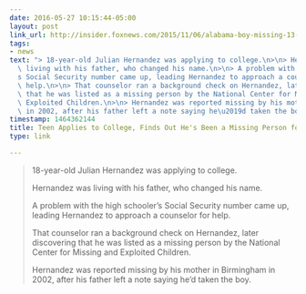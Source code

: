 ```yaml
---
date: 2016-05-27 10:15:44-05:00
layout: post
link_url: http://insider.foxnews.com/2015/11/06/alabama-boy-missing-13-years-found-safe-ohio
tags:
- news
text: "> 18-year-old Julian Hernandez was applying to college.\n>\n> Hernandez was\
  \ living with his father, who changed his name.\n>\n> A problem with the high schooler\u2019\
  s Social Security number came up, leading Hernandez to approach a counselor for\
  \ help.\n>\n> That counselor ran a background check on Hernandez, later discovering\
  \ that he was listed as a missing person by the National Center for Missing and\
  \ Exploited Children.\n>\n> Hernandez was reported missing by his mother in Birmingham\
  \ in 2002, after his father left a note saying he\u2019d taken the boy."
timestamp: 1464362144
title: Teen Applies to College, Finds Out He's Been a Missing Person for 13 Years
type: link

---
```

> 18-year-old Julian Hernandez was applying to college.
>
> Hernandez was living with his father, who changed his name.
>
> A problem with the high schooler’s Social Security number came up, leading Hernandez to approach a counselor for help.
>
> That counselor ran a background check on Hernandez, later discovering that he was listed as a missing person by the National Center for Missing and Exploited Children.
>
> Hernandez was reported missing by his mother in Birmingham in 2002, after his father left a note saying he’d taken the boy.